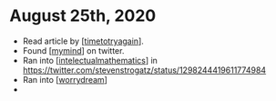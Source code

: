 # August 25th, 2020
- Read article by [[timetotryagain]].
- Found [[mymind]] on twitter.
- Ran into [[intelectualmathematics]] in https://twitter.com/stevenstrogatz/status/1298244419611774984
- Ran into [[worrydream]]
- 

[//begin]: # "Autogenerated link references for markdown compatibility"
[timetotryagain]: ../timetotryagain.md "Timetotryagain"
[mymind]: ../mymind.md "Mymind"
[intelectualmathematics]: ../intelectualmathematics.md "Intelectualmathematics"
[worrydream]: ../worrydream.md "Worrydream"
[//end]: # "Autogenerated link references"